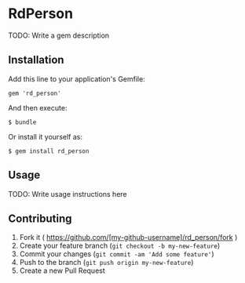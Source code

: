 # RdPerson

TODO: Write a gem description

## Installation

Add this line to your application's Gemfile:

    gem 'rd_person'

And then execute:

    $ bundle

Or install it yourself as:

    $ gem install rd_person

## Usage

TODO: Write usage instructions here

## Contributing

1. Fork it ( https://github.com/[my-github-username]/rd_person/fork )
2. Create your feature branch (`git checkout -b my-new-feature`)
3. Commit your changes (`git commit -am 'Add some feature'`)
4. Push to the branch (`git push origin my-new-feature`)
5. Create a new Pull Request
